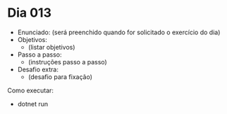 # Dia 013

- Enunciado: (será preenchido quando for solicitado o exercício do dia)
- Objetivos:
  - (listar objetivos)
- Passo a passo:
  - (instruções passo a passo)
- Desafio extra:
  - (desafio para fixação)

Como executar:
- dotnet run

